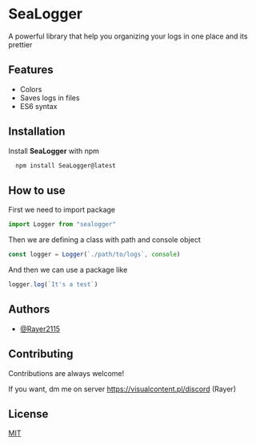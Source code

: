 
# SeaLogger

A powerful library that help you organizing your logs in one place and its prettier


## Features

- Colors
- Saves logs in files
- ES6 syntax


## Installation

Install **SeaLogger** with npm

```bash
  npm install SeaLogger@latest
```
    
## How to use

First we need to import package

```js
import Logger from "sealogger"
```

Then we are defining a class with path and console object

```js
const logger = Logger(`./path/to/logs`, console)
```

And then we can use a package like

```js
logger.log(`It's a test`)
```

## Authors

- [@Rayer2115](https://www.github.com/Rayer2115)


## Contributing

Contributions are always welcome!

If you want, dm me on server https://visualcontent.pl/discord (Rayer)


## License

[MIT](https://choosealicense.com/licenses/mit/)


